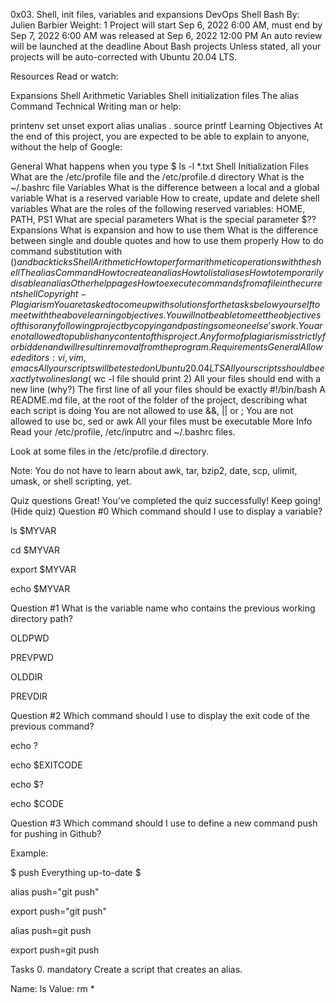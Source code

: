 
0x03. Shell, init files, variables and expansions
DevOps
Shell
Bash
 By: Julien Barbier
 Weight: 1
 Project will start Sep 6, 2022 6:00 AM, must end by Sep 7, 2022 6:00 AM
 was released at Sep 6, 2022 12:00 PM
 An auto review will be launched at the deadline
About Bash projects
Unless stated, all your projects will be auto-corrected with Ubuntu 20.04 LTS.

Resources
Read or watch:

Expansions
Shell Arithmetic
Variables
Shell initialization files
The alias Command
Technical Writing
man or help:

printenv
set
unset
export
alias
unalias
.
source
printf
Learning Objectives
At the end of this project, you are expected to be able to explain to anyone, without the help of Google:

General
What happens when you type $ ls -l *.txt
Shell Initialization Files
What are the /etc/profile file and the /etc/profile.d directory
What is the ~/.bashrc file
Variables
What is the difference between a local and a global variable
What is a reserved variable
How to create, update and delete shell variables
What are the roles of the following reserved variables: HOME, PATH, PS1
What are special parameters
What is the special parameter $??
Expansions
What is expansion and how to use them
What is the difference between single and double quotes and how to use them properly
How to do command substitution with $() and backticks
Shell Arithmetic
How to perform arithmetic operations with the shell
The alias Command
How to create an alias
How to list aliases
How to temporarily disable an alias
Other help pages
How to execute commands from a file in the current shell
Copyright - Plagiarism
You are tasked to come up with solutions for the tasks below yourself to meet with the above learning objectives.
You will not be able to meet the objectives of this or any following project by copying and pasting someone else’s work.
You are not allowed to publish any content of this project.
Any form of plagiarism is strictly forbidden and will result in removal from the program.
Requirements
General
Allowed editors: vi, vim, emacs
All your scripts will be tested on Ubuntu 20.04 LTS
All your scripts should be exactly two lines long ($ wc -l file should print 2)
All your files should end with a new line (why?)
The first line of all your files should be exactly #!/bin/bash
A README.md file, at the root of the folder of the project, describing what each script is doing
You are not allowed to use &&, || or ;
You are not allowed to use bc, sed or awk
All your files must be executable
More Info
Read your /etc/profile, /etc/inputrc and ~/.bashrc files.

Look at some files in the /etc/profile.d directory.

Note: You do not have to learn about awk, tar, bzip2, date, scp, ulimit, umask, or shell scripting, yet.

Quiz questions
Great! You've completed the quiz successfully! Keep going! (Hide quiz)
Question #0
Which command should I use to display a variable?


ls $MYVAR


cd $MYVAR


export $MYVAR


echo $MYVAR

Question #1
What is the variable name who contains the previous working directory path?


OLDPWD


PREVPWD


OLDDIR


PREVDIR

Question #2
Which command should I use to display the exit code of the previous command?


echo ?


echo $EXITCODE


echo $?


echo $CODE

Question #3
Which command should I use to define a new command push for pushing in Github?

Example:

$ push 
Everything up-to-date
$

alias push="git push"


export push="git push"


alias push=git push


export push=git push

Tasks
0. <o>
mandatory
Create a script that creates an alias.

Name: ls
Value: rm *
